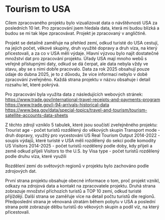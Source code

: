 # Tourism to USA

Cílem zpracovaného projektu bylo vizualizovat data o návštěvnosti USA za posledních 10 let. Pro zpracování jsem hledala data, která mi budou blízká a budou se mi tak lépe zpracovávat.
Projekt je zpracovaný v angličtině.

Projekt se detailně zaměřuje na přehled zemí, odkud turisté do USA cestují, na jejich počet, věkové skupiny, druh využité dopravy a druh víza, na který přicestovali, a za co v USA měli výdaje.
Hlavní výzvou bylo najít dostatečné množství dat pro zpracování projektu. Úřady USA mají mnoho webů s veřejně přístupnými daty, odkud se dá čerpat, ale data nebyla vždy ve stavu, aby se s nimi dobře pracovalo.
Data za rok 2025 obsahují pouze údaje do dubna 2025, je to z důvodu, že více informací nebylo v době zpracování zveřejněno. Každá strana projektu v názvu obsahuje i detail rozsahu let, které pokrývá.

Pro zpracování byla využita data z následujících webových stránek:
https://www.trade.gov/international-travel-receipts-and-payments-program
https://www.trade.gov/i-94-arrivals-historical-data
https://www.bea.gov/data/special-topics/travel-and-tourism/tourism-satellite-accounts-data-sheets

Z těchto zdrojl vzniklo 5 tabulek, které jsou součístí zveřejněného projektu:
Trourist age - počet turistů rozdělený do věkových skupin
Transport mode - druh dopravy, využitý pro vycestování
US Real Tourism Output 2014-2022 - soupis výdajů, které turisté v USA měli rozdělený do sekcí podle komodity
US Visitors 2014-2025 - počet turistů rozdělený podle doby, kdy přijeli a země odkud přijeli
Visitors to the U.S. by Visa type - počet turistů rozdělený podle druhu víza, které využili

Rozdělení zemí do světových regionů v projektu bylo zachováno podle zdrojových dat.

První strana projektu obsahuje obecné informace o tom, proč projekt vznikl, odkazy na zdrojová data a kontakt na zpracovatele projektu. Druhá strana zobrazuje množství příchozích turistů a TOP 10 zemí, odkud turisté přijíždějí. Další strana se zaměřuje více na detail počtu turistů dle regionů. Předposlední strana je věnovaná útratám během pobytu v USA a poslední strana poté zobrazuje dělbu turistů do věkových skupin a podíl víz, na který přicestovali.
